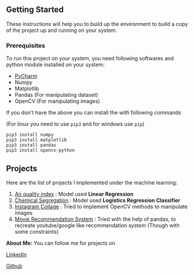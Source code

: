 ## Getting Started

These instructions will help you to build up the environment to build a copy of the project up and running on your system.

### Prerequisites
To run this project on your system, you need following softwares and python module installed on your system:

* [PyCharm](https://www.jetbrains.com/pycharm/)
* Numpy
* Matplotlib
* Pandas (For manipulating dataset)
* OpenCV (For manipulating images)
 
If you don't have the above you can install the with following commands 

(For linux you need to use `pip3` and for windows use `pip`)
```
pip3 install numpy
pip3 install matplotlib
pip3 install pandas
pip3 install opencv-python
```

## Projects
Here are the list of projects I implemented  under the machine learning:
1. [Air quality index](Air%20quality%20index/) : Model used **Linear Regression**
2. [Chemical Segregation](Chemical%20Segregation/) : Model used **Logistics Regression Classifier**
3. [Instagram Collage](Instagram%20Collage/) : Tried to implement OpenCV methods to manipulate images
4. [Movie Recommendation System](Movie%20Recommendation%20System/) : Tried with the help of pandas, to recreate
youtube/google like recommendation system (Though with some constraints)


**About Me:**
You can follow me for projects on

[LinkedIn](https://www.linkedin.com/in/anupam-usp-iiitnr/)

[Github](https://github.com/Anupam-USP)

